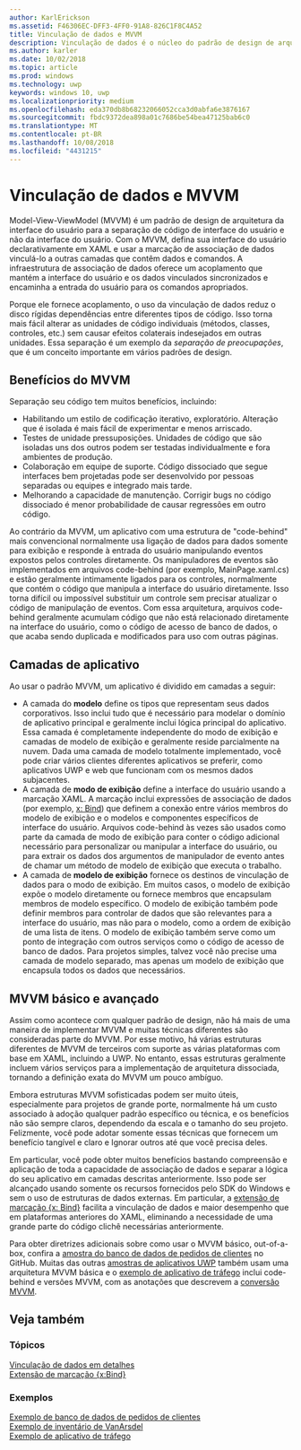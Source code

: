 ```yaml
---
author: KarlErickson
ms.assetid: F46306EC-DFF3-4FF0-91A8-826C1F8C4A52
title: Vinculação de dados e MVVM
description: Vinculação de dados é o núcleo do padrão de design de arquitetura Model-View-ViewModel (MVVM) da interface do usuário e permite que acoplamento entre o código de interface do usuário e não da interface do usuário.
ms.author: karler
ms.date: 10/02/2018
ms.topic: article
ms.prod: windows
ms.technology: uwp
keywords: windows 10, uwp
ms.localizationpriority: medium
ms.openlocfilehash: eda370db8b68232066052cca3d0abfa6e3876167
ms.sourcegitcommit: fbdc9372dea898a01c7686be54bea47125bab6c0
ms.translationtype: MT
ms.contentlocale: pt-BR
ms.lasthandoff: 10/08/2018
ms.locfileid: "4431215"
---
```

# <a name="data-binding-and-mvvm"></a>Vinculação de dados e MVVM

Model-View-ViewModel (MVVM) é um padrão de design de arquitetura da interface do usuário para a separação de código de interface do usuário e não da interface do usuário. Com o MVVM, defina sua interface do usuário declarativamente em XAML e usar a marcação de associação de dados vinculá-lo a outras camadas que contêm dados e comandos. A infraestrutura de associação de dados oferece um acoplamento que mantém a interface do usuário e os dados vinculados sincronizados e encaminha a entrada do usuário para os comandos apropriados. 

Porque ele fornece acoplamento, o uso da vinculação de dados reduz o disco rígidas dependências entre diferentes tipos de código. Isso torna mais fácil alterar as unidades de código individuais (métodos, classes, controles, etc.) sem causar efeitos colaterais indesejados em outras unidades. Essa separação é um exemplo da *separação de preocupações*, que é um conceito importante em vários padrões de design. 

## <a name="benefits-of-mvvm"></a>Benefícios do MVVM

Separação seu código tem muitos benefícios, incluindo:

* Habilitando um estilo de codificação iterativo, exploratório. Alteração que é isolada é mais fácil de experimentar e menos arriscado.
* Testes de unidade pressuposições. Unidades de código que são isoladas uns dos outros podem ser testadas individualmente e fora ambientes de produção.
* Colaboração em equipe de suporte. Código dissociado que segue interfaces bem projetadas pode ser desenvolvido por pessoas separadas ou equipes e integrado mais tarde.
* Melhorando a capacidade de manutenção. Corrigir bugs no código dissociado é menor probabilidade de causar regressões em outro código.

Ao contrário da MVVM, um aplicativo com uma estrutura de "code-behind" mais convencional normalmente usa ligação de dados para dados somente para exibição e responde à entrada do usuário manipulando eventos expostos pelos controles diretamente. Os manipuladores de eventos são implementados em arquivos code-behind (por exemplo, MainPage.xaml.cs) e estão geralmente intimamente ligados para os controles, normalmente que contém o código que manipula a interface do usuário diretamente. Isso torna difícil ou impossível substituir um controle sem precisar atualizar o código de manipulação de eventos. Com essa arquitetura, arquivos code-behind geralmente acumulam código que não está relacionado diretamente na interface do usuário, como o código de acesso de banco de dados, o que acaba sendo duplicada e modificados para uso com outras páginas.

## <a name="app-layers"></a>Camadas de aplicativo

Ao usar o padrão MVVM, um aplicativo é dividido em camadas a seguir:

* A camada do **modelo** define os tipos que representam seus dados corporativos. Isso inclui tudo que é necessário para modelar o domínio de aplicativo principal e geralmente inclui lógica principal do aplicativo. Essa camada é completamente independente do modo de exibição e camadas de modelo de exibição e geralmente reside parcialmente na nuvem. Dada uma camada de modelo totalmente implementado, você pode criar vários clientes diferentes aplicativos se preferir, como aplicativos UWP e web que funcionam com os mesmos dados subjacentes.
* A camada de **modo de exibição** define a interface do usuário usando a marcação XAML. A marcação inclui expressões de associação de dados (por exemplo, [x: Bind](https://docs.microsoft.com/windows/uwp/xaml-platform/x-bind-markup-extension)) que definem a conexão entre vários membros do modelo de exibição e o modelos e componentes específicos de interface do usuário. Arquivos code-behind às vezes são usados como parte da camada de modo de exibição para conter o código adicional necessário para personalizar ou manipular a interface do usuário, ou para extrair os dados dos argumentos de manipulador de evento antes de chamar um método de modelo de exibição que executa o trabalho. 
* A camada de **modelo de exibição** fornece os destinos de vinculação de dados para o modo de exibição. Em muitos casos, o modelo de exibição expõe o modelo diretamente ou fornece membros que encapsulam membros de modelo específico. O modelo de exibição também pode definir membros para controlar de dados que são relevantes para a interface do usuário, mas não para o modelo, como a ordem de exibição de uma lista de itens. O modelo de exibição também serve como um ponto de integração com outros serviços como o código de acesso de banco de dados. Para projetos simples, talvez você não precise uma camada de modelo separado, mas apenas um modelo de exibição que encapsula todos os dados que necessários. 

## <a name="basic-and-advanced-mvvm"></a>MVVM básico e avançado

Assim como acontece com qualquer padrão de design, não há mais de uma maneira de implementar MVVM e muitas técnicas diferentes são consideradas parte do MVVM. Por esse motivo, há várias estruturas diferentes de MVVM de terceiros com suporte as várias plataformas com base em XAML, incluindo a UWP. No entanto, essas estruturas geralmente incluem vários serviços para a implementação de arquitetura dissociada, tornando a definição exata do MVVM um pouco ambíguo. 

Embora estruturas MVVM sofisticadas podem ser muito úteis, especialmente para projetos de grande porte, normalmente há um custo associado à adoção qualquer padrão específico ou técnica, e os benefícios não são sempre claros, dependendo da escala e o tamanho do seu projeto. Felizmente, você pode adotar somente essas técnicas que fornecem um benefício tangível e claro e Ignorar outros até que você precisa deles. 

Em particular, você pode obter muitos benefícios bastando compreensão e aplicação de toda a capacidade de associação de dados e separar a lógica do seu aplicativo em camadas descritas anteriormente. Isso pode ser alcançado usando somente os recursos fornecidos pelo SDK do Windows e sem o uso de estruturas de dados externas. Em particular, a [extensão de marcação {x: Bind}](https://docs.microsoft.com/windows/uwp/xaml-platform/x-bind-markup-extension) facilita a vinculação de dados e maior desempenho que em plataformas anteriores do XAML, eliminando a necessidade de uma grande parte do código clichê necessárias anteriormente.

Para obter diretrizes adicionais sobre como usar o MVVM básico, out-of-a-box, confira a [amostra do banco de dados de pedidos de clientes](https://github.com/Microsoft/Windows-appsample-customers-orders-database) no GitHub. Muitas das outras [amostras de aplicativos UWP](https://github.com/Microsoft?q=windows-appsample
) também usam uma arquitetura MVVM básica e o [exemplo de aplicativo de tráfego](https://github.com/Microsoft/Windows-appsample-trafficapp) inclui code-behind e versões MVVM, com as anotações que descrevem a [conversão MVVM](https://github.com/Microsoft/Windows-appsample-trafficapp/blob/MVVM/MVVM.md). 

## <a name="see-also"></a>Veja também

### <a name="topics"></a>Tópicos

[Vinculação de dados em detalhes](https://docs.microsoft.com/windows/uwp/data-binding/data-binding-in-depth)  
[Extensão de marcação {x:Bind}](https://docs.microsoft.com/windows/uwp/xaml-platform/x-bind-markup-extension)  

### <a name="samples"></a>Exemplos

[Exemplo de banco de dados de pedidos de clientes](https://github.com/Microsoft/Windows-appsample-customers-orders-database)  
[Exemplo de inventário de VanArsdel](https://github.com/Microsoft/InventorySample)  
[Exemplo de aplicativo de tráfego](https://github.com/Microsoft/Windows-appsample-trafficapp)  
